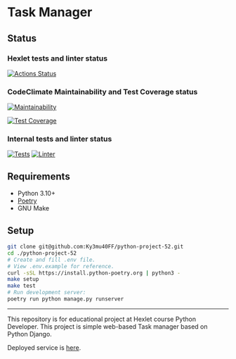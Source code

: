 # Task Manager

## Status

### Hexlet tests and linter status

[![Actions Status](https://github.com/Ky3mu40FF/python-project-52/workflows/hexlet-check/badge.svg)](https://github.com/Ky3mu40FF/python-project-52/actions)

### CodeClimate Maintainability and Test Coverage status

[![Maintainability](https://api.codeclimate.com/v1/badges/43afec8fa283efb83662/maintainability)](https://codeclimate.com/github/Ky3mu40FF/python-project-52/maintainability)

[![Test Coverage](https://api.codeclimate.com/v1/badges/43afec8fa283efb83662/test_coverage)](https://codeclimate.com/github/Ky3mu40FF/python-project-52/test_coverage)

### Internal tests and linter status

[![Tests](https://github.com/Ky3mu40FF/python-project-52/workflows/run%20tests/badge.svg)](https://github.com/Ky3mu40FF/python-project-52/actions)
[![Linter](https://github.com/Ky3mu40FF/python-project-52/workflows/lint%20check/badge.svg)](https://github.com/Ky3mu40FF/python-project-52/actions)

## Requirements

* Python 3.10+
* [Poetry](https://python-poetry.org)
* GNU Make

## Setup

```bash
git clone git@github.com:Ky3mu40FF/python-project-52.git
cd ./python-project-52
# Create and fill .env file.
# View .env.example for reference.
curl -sSL https://install.python-poetry.org | python3 -
make setup
make test
# Run development server:
poetry run python manage.py runserver
```

---

This repository is for educational project at Hexlet course Python Developer.
This project is simple web-based Task manager based on Python Django.

Deployed service is [here](https://python-project-52-production-39fb.up.railway.app/).
